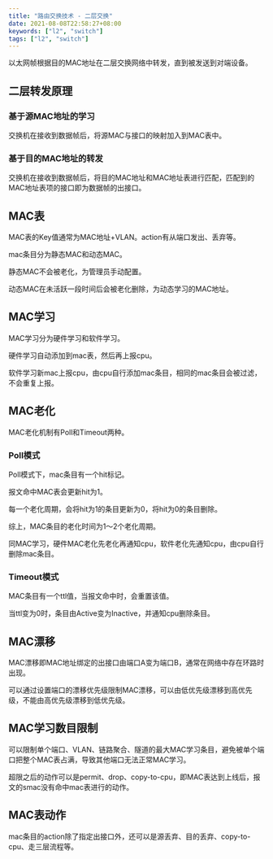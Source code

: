 ```yaml
---
title: "路由交换技术 - 二层交换"
date: 2021-08-08T22:58:27+08:00
keywords: ["l2", "switch"]
tags: ["l2", "switch"]
---
```


以太网帧根据目的MAC地址在二层交换网络中转发，直到被发送到对端设备。

<!--more-->

## 二层转发原理

### 基于源MAC地址的学习

交换机在接收到数据帧后，将源MAC与接口的映射加入到MAC表中。

### 基于目的MAC地址的转发

交换机在接收到数据帧后，将目的MAC地址和MAC地址表进行匹配，匹配到的MAC地址表项的接口即为数据帧的出接口。


## MAC表

MAC表的Key值通常为MAC地址+VLAN。action有从端口发出、丢弃等。

mac条目分为静态MAC和动态MAC。

静态MAC不会被老化，为管理员手动配置。

动态MAC在未活跃一段时间后会被老化删除，为动态学习的MAC地址。

## MAC学习

MAC学习分为硬件学习和软件学习。

硬件学习自动添加到mac表，然后再上报cpu。

软件学习新mac上报cpu，由cpu自行添加mac条目，相同的mac条目会被过滤，不会重复上报。

## MAC老化

MAC老化机制有Poll和Timeout两种。

### Poll模式

Poll模式下，mac条目有一个hit标记。

报文命中MAC表会更新hit为1。

每一个老化周期，会将hit为1的条目更新为0，将hit为0的条目删除。

综上，MAC条目的老化时间为1～2个老化周期。

同MAC学习，硬件MAC老化先老化再通知cpu，软件老化先通知cpu，由cpu自行删除mac条目。

### Timeout模式

MAC条目有一个ttl值，当报文命中时，会重置该值。

当ttl变为0时，条目由Active变为Inactive，并通知cpu删除条目。

## MAC漂移

MAC漂移即MAC地址绑定的出接口由端口A变为端口B，通常在网络中存在环路时出现。

可以通过设置端口的漂移优先级限制MAC漂移，可以由低优先级漂移到高优先级，不能由高优先级漂移到低优先级。

## MAC学习数目限制

可以限制单个端口、VLAN、链路聚合、隧道的最大MAC学习条目，避免被单个端口把整个MAC表占满，导致其他端口无法正常MAC学习。

超限之后的动作可以是permit、drop、copy-to-cpu，即MAC表达到上线后，报文的smac没有命中mac表进行的动作。

## MAC表动作

mac条目的action除了指定出接口外，还可以是源丢弃、目的丢弃、copy-to-cpu、走三层流程等。
